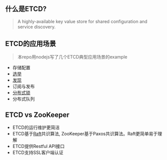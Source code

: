 ## 什么是ETCD?
> A highly-available key value store for shared configuration and service discovery.

## ETCD的应用场景
> 本repo用nodejs写了几个ETCD典型应用场景的example
- 存储配置
- [选举](https://github.com/YummyCookhouse/ETCD/tree/master/election-and-discovery)
- [发现](https://github.com/YummyCookhouse/ETCD/tree/master/election-and-discovery)
- 订阅与发布
- [分布式锁](https://github.com/YummyCookhouse/ETCD/tree/master/lock)
- 分布式队列

## ETCD vs ZooKeeper
- ETCD的运行维护更简洁
- ETCD基于[Raft](http://thesecretlivesofdata.com/raft/)共识算法, ZooKeeper基于Paxos共识算法。Raft更简单易于理解
- ETCD提供Restful API接口
- ETCD支持SSL客户端认证